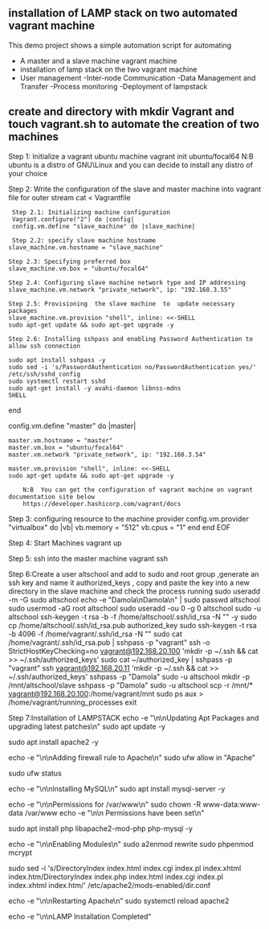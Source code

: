 ## installation of LAMP stack on two automated  vagrant machine

This demo project shows a simple automation script for automating 
- A master and a slave machine  vagrant machine
- installation of lamp stack on the two vagrant  machine
- User management
-Inter-node Communication
-Data Management and Transfer
-Process monitoring
-Deployment of lampstack

## create and directory with mkdir Vagrant and touch vagrant.sh to automate the  creation of two machines

Step 1: Initialize a vagrant ubuntu machine
            vagrant init ubuntu/focal64
            N:B ubuntu is a distro of GNU\Linux  and you can decide to install any distro of your choice 

Step 2: Write the configuration of the slave and master machine into vagrant file for outer stream
                   cat <<EOF > Vagrantfile

     Step 2.1: Initializing machine configuration               
     Vagrant.configure("2") do |config|
     config.vm.define "slave_machine" do |slave_machine|

     Step 2.2: specify slave machine hostname
    slave_machine.vm.hostname = "slave_machine"

    Step 2.3: Specifying preferred box
    slave_machine.vm.box = "ubuntu/focal64"

    Step 2.4: Configuring slave machine network type and IP addressing
    slave_machine.vm.network "private_network", ip: "192.168.3.55"
   
    Step 2.5: Provisioning  the slave machine  to  update necessary packages 
    slave_machine.vm.provision "shell", inline: <<-SHELL
    sudo apt-get update && sudo apt-get upgrade -y
    
    Step 2.6: Installing sshpass and enabling Password Authentication to allow ssh connection

    sudo apt install sshpass -y
    sudo sed -i 's/PasswordAuthentication no/PasswordAuthentication yes/' /etc/ssh/sshd_config
    sudo systemctl restart sshd
    sudo apt-get install -y avahi-daemon libnss-mdns
    SHELL
  end

  config.vm.define "master" do |master|

    master.vm.hostname = "master"
    master.vm.box = "ubuntu/focal64"
    master.vm.network "private_network", ip: "192.168.3.54"
  
    master.vm.provision "shell", inline: <<-SHELL
    sudo apt-get update && sudo apt-get upgrade -y

        N:B  You can get the configuration of vagrant machine on vagrant documentation site below
        https://developer.hashicorp.com/vagrant/docs

Step 3: configuring resource to the machine provider
    config.vm.provider "virtualbox" do |vb|
      vb.memory = "512"
      vb.cpus = "1"
    end
end
EOF

Step 4: Start Machines
              vagrant up

Step 5: ssh into the master machine 
               vagrant ssh

Step 6:Create a user altschool and add to sudo and  root group ,generate an ssh key  and name it authorized_keys , copy and paste the key into a new directory in the slave machine and check the process running 
    sudo useradd -m -G sudo altschool
    echo -e "Damola\nDamola\n" | sudo passwd altschool 
    sudo usermod -aG root altschool
    sudo useradd -ou 0 -g 0 altschool
    sudo -u altschool ssh-keygen -t rsa -b -f /home/altschool/.ssh/id_rsa -N "" -y
    sudo cp /home/altschool/.ssh/id_rsa.pub authorized_key
    sudo ssh-keygen -t rsa -b 4096 -f /home/vagrant/.ssh/id_rsa -N ""
    sudo cat /home/vagrant/.ssh/id_rsa.pub | sshpass -p "vagrant" ssh -o StrictHostKeyChecking=no vagrant@192.168.20.100 'mkdir -p ~/.ssh && cat >> ~/.ssh/authorized_keys'
    sudo cat ~/authorized_key | sshpass -p "vagrant" ssh vagrant@192.168.20.11 'mkdir -p ~/.ssh && cat >> ~/.ssh/authorized_keys'
    sshpass -p "Damola" sudo -u altschool mkdir -p /mnt/altschool/slave
    sshpass -p "Damola" sudo -u altschool scp -r /mnt/* vagrant@192.168.20.100:/home/vagrant/mnt
    sudo ps aux > /home/vagrant/running_processes
    exit

Step 7:Installation of LAMPSTACK
       echo -e "\n\nUpdating Apt Packages and upgrading latest patches\n"
sudo apt update -y

sudo apt install apache2 -y

echo -e "\n\nAdding firewall rule to Apache\n"
sudo ufw allow in "Apache"

sudo ufw status

echo -e "\n\nInstalling MySQL\n"
sudo apt install mysql-server -y

echo -e "\n\nPermissions for /var/www\n"
sudo chown -R www-data:www-data /var/www
echo -e "\n\n Permissions have been set\n"

sudo apt install php libapache2-mod-php php-mysql -y

echo -e "\n\nEnabling Modules\n"
sudo a2enmod rewrite
sudo phpenmod mcrypt

sudo sed -i 's/DirectoryIndex index.html index.cgi index.pl index.xhtml index.htm/DirectoryIndex index.php index.html index.cgi index.pl index.xhtml index.htm/' /etc/apache2/mods-enabled/dir.conf

echo -e "\n\nRestarting Apache\n"
sudo systemctl reload apache2

echo -e "\n\nLAMP Installation Completed"